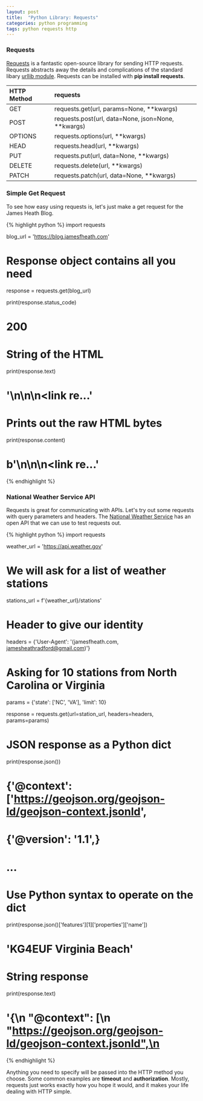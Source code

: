 ```yaml
---
layout: post
title:  "Python Library: Requests"
categories: python programming
tags: python requests http
---
```


### Requests
[Requests](https://requests.readthedocs.io/en/master/) is a fantastic open-source library for sending HTTP requests. 
Requests abstracts away the details and complications of the standard libary [urllib module](https://docs.python.org/3/library/urllib.request.html#module-urllib.request).
Requests can be installed with **pip install requests**.

| HTTP Method | requests |
|:------|:--------|
| GET | requests.get(url, params=None, **kwargs) |
| POST | requests.post(url, data=None, json=None, **kwargs) |
| OPTIONS | requests.options(url, **kwargs) |
| HEAD | requests.head(url, **kwargs) |
| PUT | requests.put(url, data=None, **kwargs) |
| DELETE | requests.delete(url, **kwargs) |
| PATCH | requests.patch(url, data=None, **kwargs) |

### Simple Get Request
To see how easy using requests is, let's just make a get request for the James Heath Blog. 

{% highlight python %}
import requests

blog_url = 'https://blog.jamesfheath.com'
# Response object contains all you need
response = requests.get(blog_url)

print(response.status_code)
# 200

# String of the HTML
print(response.text)
# '<!DOCTYPE html>\n<html lang="en">\n\n<link re...'

# Prints out the raw HTML bytes
print(response.content)
# b'<!DOCTYPE html>\n<html lang="en">\n\n<link re...'
{% endhighlight %}

### National Weather Service API
Requests is great for communicating with APIs. 
Let's try out some requests with query parameters and headers. 
The [National Weather Service](https://www.weather.gov/documentation/services-web-api) has an open API that we can use to test requests out. 

{% highlight python %}
import requests

weather_url = 'https://api.weather.gov'
# We will ask for a list of weather stations
stations_url = f'{weather_url}/stations'

# Header to give our identity
headers = {'User-Agent': '(jamesfheath.com, jamesheathradford@gmail.com)'}

# Asking for 10 stations from North Carolina or Virginia
params = {'state': ['NC', 'VA'],
          'limit': 10}

response = requests.get(url=station_url, headers=headers, params=params)

# JSON response as a Python dict
print(response.json())
# {'@context': ['https://geojson.org/geojson-ld/geojson-context.jsonld',
#  {'@version': '1.1',}
# ...

# Use Python syntax to operate on the dict
print(response.json()['features'][1]['properties']['name'])
# 'KG4EUF Virginia Beach'

# String response
print(response.text)
# '{\n    "@context": [\n        "https://geojson.org/geojson-ld/geojson-context.jsonld",\n 
{% endhighlight %}

Anything you need to specify will be passed into the HTTP method you choose. 
Some common examples are **timeout** and **authorization**. 
Mostly, requests just works exactly how you hope it would, and it makes your life dealing with HTTP simple. 